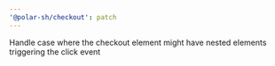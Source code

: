 ```yaml
---
'@polar-sh/checkout': patch
---
```


Handle case where the checkout element might have nested elements triggering the click event

